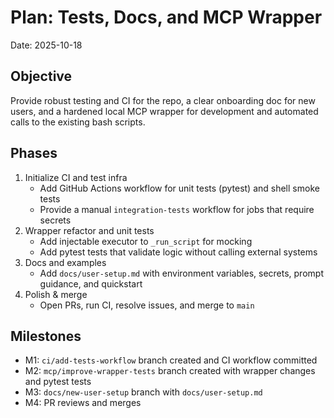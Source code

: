 # Plan: Tests, Docs, and MCP Wrapper

Date: 2025-10-18

## Objective

Provide robust testing and CI for the repo, a clear onboarding doc for new users, and a hardened local MCP wrapper for development and automated calls to the existing bash scripts.

## Phases

1. Initialize CI and test infra
   - Add GitHub Actions workflow for unit tests (pytest) and shell smoke tests
   - Provide a manual `integration-tests` workflow for jobs that require secrets
2. Wrapper refactor and unit tests
   - Add injectable executor to `_run_script` for mocking
   - Add pytest tests that validate logic without calling external systems
3. Docs and examples
   - Add `docs/user-setup.md` with environment variables, secrets, prompt guidance, and quickstart
4. Polish & merge
   - Open PRs, run CI, resolve issues, and merge to `main`

## Milestones

- M1: `ci/add-tests-workflow` branch created and CI workflow committed
- M2: `mcp/improve-wrapper-tests` branch created with wrapper changes and pytest tests
- M3: `docs/new-user-setup` branch with `docs/user-setup.md`
- M4: PR reviews and merges
